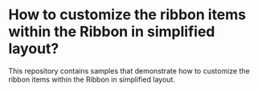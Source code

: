 # How to customize the ribbon items within the Ribbon in simplified layout?
This repository contains samples that demonstrate how to customize the ribbon items within the Ribbon in simplified layout. 


